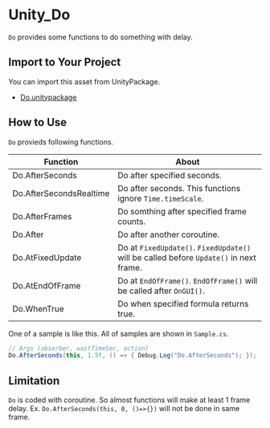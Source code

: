# Unity_Do

``Do`` provides some functions to do something with delay.

## Import to Your Project

You can import this asset from UnityPackage.

- [Do.unitypackage](https://github.com/XJINE/Unity_Do/blob/master/Do.unitypackage)

## How to Use

``Do`` provieds following functions.

| Function                | About                                                                    |
| ----------------------- | ------------------------------------------------------------------------ |
| Do.AfterSeconds         | Do after specified seconds.                                              |
| Do.AfterSecondsRealtime | Do after seconds. This functions ignore ``Time.timeScale``.              |
| Do.AfterFrames          | Do somthing after specified frame counts.                                |
| Do.After                | Do after another coroutine.                                              |
| Do.AtFixedUpdate        | Do at ``FixedUpdate()``. ``FixedUpdate()`` will be called before ``Update()`` in next frame. |
| Do.AtEndOfFrame         | Do at ``EndOfFrame()``. ``EndOfFrame()`` will be called after ``OnGUI()``.                   |
| Do.WhenTrue             | Do when specified formula returns true.                                  |

One of a sample is like this. All of samples are shown in ``Sample.cs``.

```csharp
// Args (obserber, waitTimeSec, action)
Do.AfterSeconds(this, 1.5f, () => { Debug.Log("Do.AfterSeconds"); });
```

## Limitation

``Do`` is coded with coroutine. So almost functions will make at least 1 frame delay.
Ex. ``Do.AfterSeconds(this, 0, ()=>{})`` will not be done in same frame.
